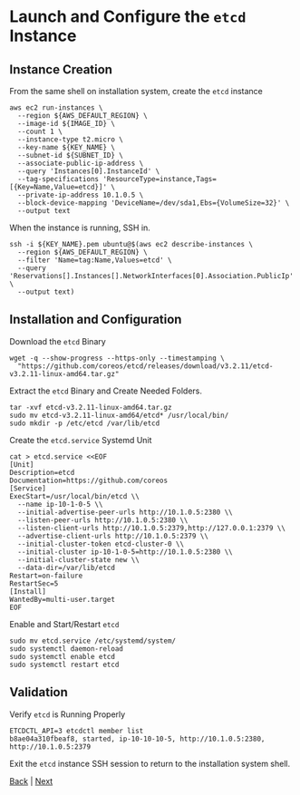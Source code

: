 # Launch and Configure the ```etcd``` Instance

## Instance Creation

From the same shell on installation system, create the ```etcd``` instance
```
aws ec2 run-instances \
  --region ${AWS_DEFAULT_REGION} \
  --image-id ${IMAGE_ID} \
  --count 1 \
  --instance-type t2.micro \
  --key-name ${KEY_NAME} \
  --subnet-id ${SUBNET_ID} \
  --associate-public-ip-address \
  --query 'Instances[0].InstanceId' \
  --tag-specifications 'ResourceType=instance,Tags=[{Key=Name,Value=etcd}]' \
  --private-ip-address 10.1.0.5 \
  --block-device-mapping 'DeviceName=/dev/sda1,Ebs={VolumeSize=32}' \
  --output text
```

When the instance is running, SSH in.
```
ssh -i ${KEY_NAME}.pem ubuntu@$(aws ec2 describe-instances \
  --region ${AWS_DEFAULT_REGION} \
  --filter 'Name=tag:Name,Values=etcd' \
  --query 'Reservations[].Instances[].NetworkInterfaces[0].Association.PublicIp' \
  --output text)
```

## Installation and Configuration
Download the ```etcd``` Binary
```
wget -q --show-progress --https-only --timestamping \
  "https://github.com/coreos/etcd/releases/download/v3.2.11/etcd-v3.2.11-linux-amd64.tar.gz"
```

Extract the ```etcd``` Binary and Create Needed Folders.
```
tar -xvf etcd-v3.2.11-linux-amd64.tar.gz
sudo mv etcd-v3.2.11-linux-amd64/etcd* /usr/local/bin/
sudo mkdir -p /etc/etcd /var/lib/etcd
```

Create the ```etcd.service``` Systemd Unit
```shell
cat > etcd.service <<EOF
[Unit]
Description=etcd
Documentation=https://github.com/coreos
[Service]
ExecStart=/usr/local/bin/etcd \\
  --name ip-10-1-0-5 \\
  --initial-advertise-peer-urls http://10.1.0.5:2380 \\
  --listen-peer-urls http://10.1.0.5:2380 \\
  --listen-client-urls http://10.1.0.5:2379,http://127.0.0.1:2379 \\
  --advertise-client-urls http://10.1.0.5:2379 \\
  --initial-cluster-token etcd-cluster-0 \\
  --initial-cluster ip-10-1-0-5=http://10.1.0.5:2380 \\
  --initial-cluster-state new \\
  --data-dir=/var/lib/etcd
Restart=on-failure
RestartSec=5
[Install]
WantedBy=multi-user.target
EOF
```

Enable and Start/Restart ```etcd```
```shell
sudo mv etcd.service /etc/systemd/system/
sudo systemctl daemon-reload
sudo systemctl enable etcd
sudo systemctl restart etcd
```

## Validation
Verify ```etcd``` is Running Properly
```shell
ETCDCTL_API=3 etcdctl member list
b8ae04a310fbeaf8, started, ip-10-10-10-5, http://10.1.0.5:2380, http://10.1.0.5:2379
```
Exit the ```etcd``` instance SSH session to return to the installation system shell.

[Back](/README.md) | [Next](launch-configure-master.md)
